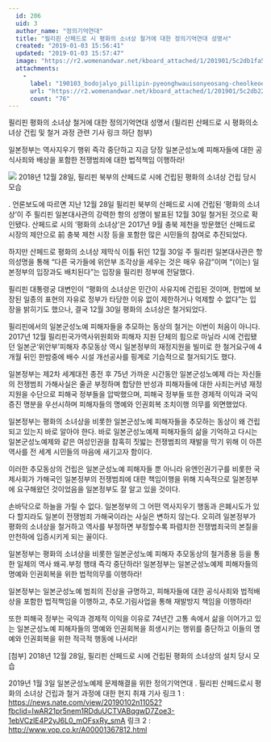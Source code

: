 ```yaml
---
  id: 206
  uid: 3
  author_name: "정의기억연대"
  title: "필리핀 산페드로 시 평화의 소녀상 철거에 대한 정의기억연대 성명서"
  created: "2019-01-03 15:56:41"
  updated: "2019-01-03 15:57:47"
  image: "https://r2.womenandwar.net/kboard_attached/1/201901/5c2db1fa51da36824762.jpg"
  attachments: 
    - 
      label: "190103_bodojalyo_pillipin-pyeonghwauisonyeosang-cheolkeoe-daehan-jeonguikieokyeondae-seongmyeongseo.pdf"
      url: "https://r2.womenandwar.net/kboard_attached/1/201901/5c2db229426968082716.pdf"
      count: "76"
---
```

필리핀 평화의 소녀상 철거에 대한 정의기억연대 성명서
(필리핀 산페드로 시 평화의소녀상 건립 및 철거 과정 관련 기사 링크 하단 첨부)


일본정부는 역사지우기 행위 즉각 중단하고 
 지금 당장 일본군성노예 피해자들에 대한 공식사죄와 배상을 포함한 전쟁범죄에 대한 법적책임 이행하라! 

 ![](https://r2.womenandwar.net/kboard_attached/1/201901/5c2db1fa51da36824762.jpg)
2018년 12월 28일, 필리핀 북부의 산페드로 시에 건립된 평화의 소녀상 건립 당시 모습

 .
언론보도에 따르면 지난 12월 28일 필리핀 북부의 산페드로 시에 건립된 ‘평화의 소녀상’이 주 필리핀 일본대사관의 강력한 항의 성명이 발표된 12월 30일 철거된 것으로 확인됐다. 
산페드로 시의 ‘평화의 소녀상’은 2017년 9월 충북 제천을 방문했던 산페드로 시장의 제안으로 前 충북 제천 시장 등을 포함한 많은 시민들의 참여로 추진되었다. 

하지만 산페드로 평화의 소녀상 제막식 이틀 뒤인 12월 30일 주 필리핀 일본대사관은 항의성명을 통해 “다른 국가들에 위안부 조각상을 세우는 것은 매우 유감”이며 “(이는) 일본정부의 입장과도 배치된다”는 입장을 필리핀 정부에 전달했다. 

필리핀 대통령궁 대변인이 “평화의 소녀상은 민간이 사유지에 건립된 것이며, 헌법에 보장된 일종의 표현의 자유로 정부가 타당한 이유 없이 제한하거나 억제할 수 없다”는 입장을 밝히기도 했으나, 결국 12월 30일 평화의 소녀상은 철거되었다. 

필리핀에서의 일본군성노예 피해자들을 추모하는 동상의 철거는 이번이 처음이 아니다. 2017년 12월 필리핀국가역사위원회와 피해자 지원 단체의 힘으로 마닐라 시에 건립됐던 일본군‘위안부’피해자 추모동상 역시 일본정부의 재정지원을 빌미로 한 철거요구에 4개월 뒤인 한밤중에 배수 시설 개선공사를 핑계로 기습적으로 철거되기도 했다. 

일본정부는 제2차 세계대전 종전 후 75년 가까운 시간동안 일본군성노예제 라는 자신들의 전쟁범죄 가해사실은 줄곧 부정하며 합당한 반성과 피해자들에 대한 사죄는커녕 재정지원을 수단으로 피해국 정부들을 압박했으며, 피해국 정부들 또한 경제적 이익과 국익 증진 명분을 우선시하며 피해자들의 명예와 인권회복 조치이행 의무를 외면했었다. 

일본정부는 평화의 소녀상을 비롯한 일본군성노예 피해자들을 추모하는 동상이 왜 건립되고 있는지 바로 알아야 한다. 바로 일본군성노예제 피해자들의 삶을 기억하고 다시는 일본군성노예제와 같은 여성인권을 참혹히 짓밟는 전쟁범죄의 재발을 막기 위해 이 아픈 역사를 전 세계 시민들의 마음에 새기고자 함이다. 

이러한 추모동상의 건립은 일본군성노예 피해자들 뿐 아니라 유엔인권기구를 비롯한 국제사회가 가해국인 일본정부의 전쟁범죄에 대한 책임이행을 위해 지속적으로 일본정부에 요구해왔던 것이었음을 일본정부도 잘 알고 있을 것이다. 

손바닥으로 하늘을 가릴 수 없다. 일본정부의 그 어떤 역사지우기 행동과 은폐시도가 있다 할지라도 일본이 전쟁범죄 가해국이라는 사실은 변하지 않는다. 오히려 일본정부가 평화의 소녀상을 철거하고 역사를 부정하면 부정할수록 파렴치한 전쟁범죄국의 본질을 만천하에 입증시키게 되는 꼴이다. 

일본정부는 평화의 소녀상을 비롯한 일본군성노예 피해자 추모동상의 철거종용 등을 통한 일체의 역사 왜곡.부정 행태 즉각 중단하라!
일본정부는 일본군성노예제 피해자들의 명예와 인권회복을 위한 법적의무를 이행하라! 

일본정부는 일본군성노예 범죄의 진상을 규명하고, 피해자들에 대한 공식사죄와 법적배상을 포함한 법적책임을 이행하고, 추모.기림사업을 통해 재발방지 책임을 이행하라! 

또한 피해국 정부는 국익과 경제적 이익을 이유로 74년간 고통 속에서 삶을 이어가고 있는 일본군성노예 피해자들의 명예와 인권회복을 희생시키는 행위를 중단하고 이들의 명예와 인권회복을 위한 적극적 행동에 나서라! 

\[첨부\] 2018년 12월 28일, 필리핀 산페드로 시에 건립된 평화의 소녀상의 설치 당시 모습 

2019년 1월 3일 
 일본군성노예제 문제해결을 위한 정의기억연대
.
필리핀 산페드로시 평화의 소녀상 건립과 철거 과정에 대한 현지 취재 기사
링크 1 : https://news.nate.com/view/20190102n11052?fbclid=IwAR21pr5nem1RDduUCTVABqgwD7Zoe3-1ebVCzIE4P2yJ6L0_mOFsxRy_smA
링크 2 : http://www.vop.co.kr/A00001367812.html
